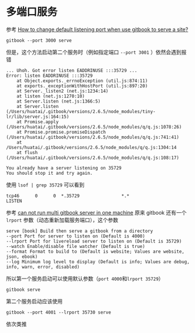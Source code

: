 # 多端口服务

参考 [How to change default listening port when use gitbook to serve a site?](https://github.com/GitbookIO/gitbook/issues/622)

    gitbook --port 3000 serve

但是，这个方法启动第二个服务时（例如指定端口 `--port 3001` ）依然会遇到报错

    ... Uhoh. Got error listen EADDRINUSE :::35729 ...
    Error: listen EADDRINUSE :::35729
        at Object.exports._errnoException (util.js:874:11)
        at exports._exceptionWithHostPort (util.js:897:20)
        at Server._listen2 (net.js:1234:14)
        at listen (net.js:1270:10)
        at Server.listen (net.js:1366:5)
        at Server.listen (/Users/huatai/.gitbook/versions/2.6.5/node_modules/tiny-lr/lib/server.js:164:15)
        at Promise.apply (/Users/huatai/.gitbook/versions/2.6.5/node_modules/q/q.js:1078:26)
        at Promise.promise.promiseDispatch (/Users/huatai/.gitbook/versions/2.6.5/node_modules/q/q.js:741:41)
        at /Users/huatai/.gitbook/versions/2.6.5/node_modules/q/q.js:1304:14
        at flush (/Users/huatai/.gitbook/versions/2.6.5/node_modules/q/q.js:108:17)
    
    You already have a server listening on 35729
    You should stop it and try again.

使用 `lsof | grep 35729` 可以看到

    tcp46      0      0  *.35729                *.*                    LISTEN

参考 [can not run multi gitbook server in one machine](https://github.com/GitbookIO/gitbook/issues/745) 原来 gitbook 还有一个 `lrport` 参数（动态重新加载服务端口），这个参数

    serve [book] Build then serve a gitbook from a directory
    --port Port for server to listen on (Default is 4000)
    --lrport Port for livereload server to listen on (Default is 35729)
    --watch Enable/disable file watcher (Default is true)
    --format Format to build to (Default is website; Values are website, json, ebook)
    --log Minimum log level to display (Default is info; Values are debug, info, warn, error, disabled)

所以第一个服务启动可以使用默认参数（`port 4000`和`lrport 35729`）

    gitbook serve

第二个服务启动应该使用

    gitbook --port 4001 --lrport 35730 serve

依次类推